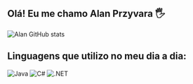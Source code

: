 ## Olá! Eu me chamo Alan Przyvara 🖐️

![Alan GitHub stats](https://github-readme-stats.vercel.app/api?username=YiipHuhu&show_icons=true&theme=nightowl&count_private=true)
## Linguagens que utilizo no meu dia a dia:

<div style="display: inline_block">
  <img align="center" alt="Java" src="https://img.shields.io/badge/Java-ED8B00?style=for-the-badge&logo=openjdk&logoColor=white" />
  <img align="center" alt="C#" src="https://img.shields.io/badge/C%23-239120?style=for-the-badge&logo=c-sharp&logoColor=white" />
  <img align="center" alt=".NET" src="https://img.shields.io/badge/.NET-5C2D91?style=for-the-badge&logo=.net&logoColor=white" />
</div><br/>
